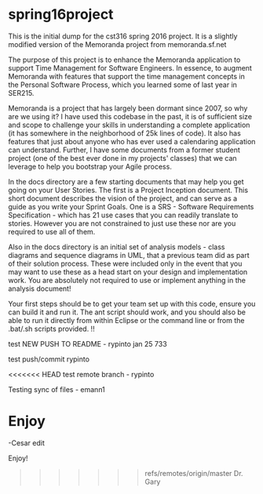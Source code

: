 # spring16project
This is the initial dump for the cst316 spring 2016 project. It is a slightly modified version of the Memoranda project from memoranda.sf.net

The purpose of this project is to enhance the Memoranda application to support Time Management for Software Engineers. In essence, to augment Memoranda with features that support the time management concepts in the Personal Software Process, which you learned some of last year in SER215.

Memoranda is a project that has largely been dormant since 2007, so why are we using it? I have used this codebase in the past, it is of sufficient size and scope to challenge your skills in understanding a complete application (it has somewhere in the neighborhood of 25k lines of code). It also has features that just about anyone who has ever used a calendaring application can understand. Further, I have some documents from a former student project (one of the best ever done in my projects' classes) that we can leverage to help you bootstrap your Agile process.

In the docs directory are a few starting documents that may help you get going on your User Stories. The first is a Project Inception document. This short document describes the vision of the project, and can serve as a guide as you write your Sprint Goals. One is a SRS - Software Requirements Specification - which has 21 use cases that you can readily translate to stories. However you are not constrained to just use these nor are you required to use all of them. 

Also in the docs directory is an initial set of analysis models - class diagrams and sequence diagrams in UML, that a previous team did as part of their solution process. These were included only in the event that you may want to use these as a head start on your design and implementation work. You are absolutely not required to use or implement anything in the analysis document!

Your first steps should be to get your team set up with this code, ensure you can build it and run it. The ant script should work, and you should also be able to run it directly from within Eclipse or the command line or from the .bat/.sh scripts provided. !!

test NEW PUSH TO README - rypinto jan 25 733

test push/commit rypinto

<<<<<<< HEAD
test remote branch - rypinto

Testing sync of files - emann1

Enjoy
=======
-Cesar edit  

Enjoy!
>>>>>>> refs/remotes/origin/master
Dr. Gary
